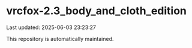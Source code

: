 # vrcfox-2.3_body_and_cloth_edition

Last updated: 2025-06-03 23:23:27

This repository is automatically maintained.
